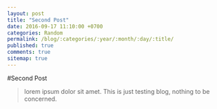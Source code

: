 ```yaml
---
layout: post
title: "Second Post"
date: 2016-09-17 11:10:00 +0700
categories: Random
permalink: /blog/:categories/:year/:month/:day/:title/
published: true
comments: true
sitemap: true
---
```


#Second Post

>lorem ipsum dolor sit amet. This is just testing blog, nothing to be concerned.